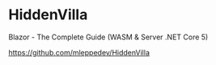 # HiddenVilla

Blazor - The Complete Guide (WASM &amp; Server .NET Core 5)

https://github.com/mleppedev/HiddenVilla
